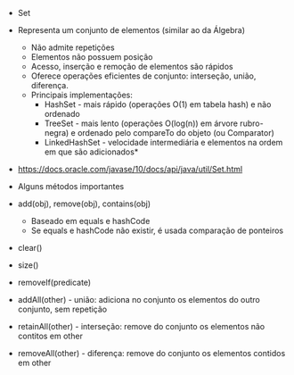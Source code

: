 * Set<T>

* Representa um conjunto de elementos (similar ao da Álgebra)
    * Não admite repetições
    * Elementos não possuem posição
    * Acesso, inserção e remoção de elementos são rápidos
    * Oferece operações eficientes de conjunto: interseção, união, diferença.
    * Principais implementações:
        * HashSet - mais rápido (operações O(1) em tabela hash) e não ordenado
        * TreeSet - mais lento (operações O(log(n)) em árvore rubro-negra) e ordenado pelo
            compareTo do objeto (ou Comparator)
        * LinkedHashSet - velocidade intermediária e elementos na ordem em que são adicionados*

* https://docs.oracle.com/javase/10/docs/api/java/util/Set.html


* Alguns métodos importantes
* add(obj), remove(obj), contains(obj)
    * Baseado em equals e hashCode
    * Se equals e hashCode não existir, é usada comparação de ponteiros
* clear()
* size()
* removeIf(predicate)

* addAll(other) - união: adiciona no conjunto os elementos do outro conjunto, sem repetição
* retainAll(other) - interseção: remove do conjunto os elementos não contitos em other
* removeAll(other) - diferença: remove do conjunto os elementos contidos em other